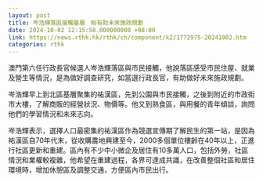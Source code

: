 ```yaml
---
layout: post
title: 岑浩輝落區接觸基層　盼有助未來施政規劃
date: 2024-10-02 12:15:58.000000000 +08:00
link: https://news.rthk.hk/rthk/ch/component/k2/1772975-20241002.htm
categories: rthk
---
```


澳門第六任行政長官候選人岑浩輝落區與市民接觸，他說落區感受市民住屋、就業及營生等情況，是為做好調查研究，如當選行政長官，有助做好未來施政規劃。

岑浩輝早上到北區基層聚集的祐漢區，先到公園與市民接觸，之後到附近的市政街市大樓，了解商販的經營狀況、物價等。他又到熟食區，與用餐的青年傾談，詢問他們的學習情況和未來志向。

岑浩輝表示，選擇人口最密集的祐漢區作為競選宣傳期了解民生的第一站，是因為祐漢區自70年代末，從收購農地興建至今，2000多個單位樓齡在40年以上，正進行社區更新和重建。區內有不少中小微企及居住有10多萬人口，包括外勞，社區情況和業權較複雜，他希望在重建過程，各界可達成共識，在改善整個社區和居住環境時，增加休憩區及調整交通，方便區內市民出行。

